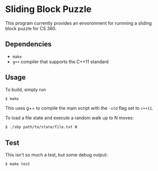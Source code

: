 # Sliding Block Puzzle
This program currently provides an envoronment for runnning a sliding block puzzle for CS 380.

## Dependencies
- `make`
- `g++` compiler that supports the C++11 standard

## Usage
To build, simply run
```sh
$ make
```
This uses g++ to compile the main script with the `-std` flag set to `c++11`.

To load a file state and execute a random walk up to N moves:
```sh
$ ./sbp path/to/state/file.txt N
```

## Test
This isn't so much a test, but some debug output:
```sh
$ make test
```

